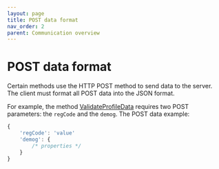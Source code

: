 ```yaml
---
layout: page
title: POST data format
nav_order: 2
parent: Communication overview
---
```


# POST data format
Certain methods use the HTTP POST method to send data to the server. The client must format all POST data into the JSON format.

For example, the method [ValidateProfileData](../authentication/validateprofiledata) requires two POST parameters: the `regCode` and the `demog`. The POST data example:

```javascript
{
    'regCode': 'value'
    'demog': {
        /* properties */
    }
}
```
